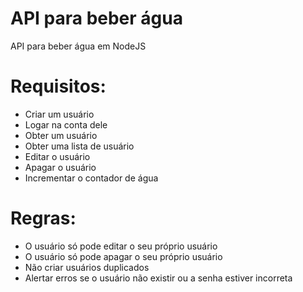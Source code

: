 # API para beber água
API para beber água em NodeJS

# Requisitos:
- Criar um usuário
- Logar na conta dele
- Obter um usuário
- Obter uma lista de usuário
- Editar o usuário
- Apagar o usuário
- Incrementar o contador de água

# Regras:
- O usuário só pode editar o seu próprio usuário
- O usuário só pode apagar o seu próprio usuário
- Não criar usuários duplicados
- Alertar erros se o usuário não existir ou a senha estiver incorreta
